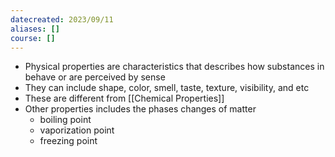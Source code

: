 ```yaml
---
datecreated: 2023/09/11
aliases: []
course: []
---
```


- Physical properties are characteristics that describes how substances in behave or are perceived by sense
- They can include shape, color, smell, taste, texture, visibility, and etc
- These are different from [[Chemical Properties]]
- Other properties includes the phases changes of matter
	- boiling point
	- vaporization point
	- freezing point